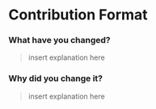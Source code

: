# Contribution Format       
### What have you changed?     
> insert explanation here      
### Why did you change it?     
> insert explanation here      
